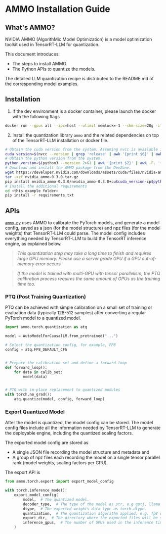 # AMMO Installation Guide

## What's AMMO?

NVIDIA AMMO (AlgorithMic Model Optimization) is a model optimization toolkit used in TensorRT-LLM for quantization.

This document introduces:

- The steps to install AMMO.
- The Python APIs to quantize the models.

The detailed LLM quantization recipe is distributed to the README.md of the corresponding model examples.

## Installation

1. If the dev environment is a docker container, please launch the docker with the following flags

```bash
docker run --gpus all --ipc=host --ulimit memlock=-1 --shm-size=20g -it <the docker image with TensorRT-LLM installed> bash
```

2. Install the quantization library `ammo` and the related dependencies on top of the TensorRT-LLM installation or docker file.

```bash
# Obtain the cuda version from the system. Assuming nvcc is available in path.
cuda_version=$(nvcc --version | grep 'release' | awk '{print $6}' | awk -F'[V.]' '{print $2$3}')
# Obtain the python version from the system.
python_version=$(python3 --version 2>&1 | awk '{print $2}' | awk -F. '{print $1$2}')
# Download and install the AMMO package from the DevZone.
wget https://developer.nvidia.com/downloads/assets/cuda/files/nvidia-ammo/nvidia_ammo-0.3.0.tar.gz
tar -xzf nvidia_ammo-0.3.0.tar.gz
pip install nvidia_ammo-0.3.0/nvidia_ammo-0.3.0+cu$cuda_version-cp$python_version-cp$python_version-linux_x86_64.whl
# Install the additional requirements
cd <this example folder>
pip install -r requirements.txt
```

## APIs

[`ammo.py`](../../tensorrt_llm/models/quantized/ammo.py) uses AMMO to calibrate the PyTorch models, and generate a model config, saved as a json (for the model structure) and npz files (for the model weights) that TensorRT-LLM could parse. The model config includes everything needed by TensorRT-LLM to build the TensorRT inference engine, as explained below.

> *This quantization step may take a long time to finish and requires large GPU memory. Please use a server grade GPU if a GPU out-of-memory error occurs*

> *If the model is trained with multi-GPU with tensor parallelism, the PTQ calibration process requires the same amount of GPUs as the training time too.*


### PTQ (Post Training Quantization)

PTQ can be achieved with simple calibration on a small set of training or evaluation data (typically 128-512 samples) after converting a regular PyTorch model to a quantized model.

```python
import ammo.torch.quantization as atq

model = AutoModelForCausalLM.from_pretrained("...")

# Select the quantization config, for example, FP8
config = atq.FP8_DEFAULT_CFG


# Prepare the calibration set and define a forward loop
def forward_loop():
    for data in calib_set:
        model(data)


# PTQ with in-place replacement to quantized modules
with torch.no_grad():
    atq.quantize(model, config, forward_loop)
```

### Export Quantized Model

After the model is quantized, the model config can be stored. The model config files include all the information needed by TensorRT-LLM to generate the deployable engine, including the quantized scaling factors.

The exported model config are stored as

- A single JSON file recording the model structure and metadata and
- A group of npz files each recording the model on a single tensor parallel rank (model weights, scaling factors per GPU).

The export API is

```python
from ammo.torch.export import export_model_config

with torch.inference_mode():
    export_model_config(
        model,  # The quantized model.
        decoder_type,  # The type of the model as str, e.g gptj, llama or gptnext.
        dtype,  # The exported weights data type as torch.dtype.
        quantization,  # The quantization algorithm applied, e.g. fp8 or int8_sq.
        export_dir,  # The directory where the exported files will be stored.
        inference_gpus,  # The number of GPUs used in the inference time for tensor parallelism.
    )
```
